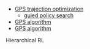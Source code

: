 - [GPS trajection optimization](http://rll.berkeley.edu/gps/)
    - [guied policy search](https://github.com/cbfinn/gps)
- [GPS algorithm](https://zhuanlan.zhihu.com/p/45754995)
- [GPS algorithm](https://zhuanlan.zhihu.com/p/26572176)

Hierarchical RL
